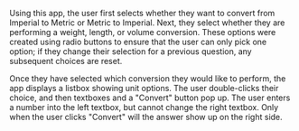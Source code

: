Using this app, the user first selects whether they want to convert from Imperial to Metric or Metric to Imperial. Next, they select whether they are performing a weight, length, or volume conversion. These options were created using radio buttons to ensure that the user can only pick one option; if they change their selection for a previous question, any subsequent choices are reset.

Once they have selected which conversion they would like to perform, the app displays a listbox showing unit options. The user double-clicks their choice, and then textboxes and a "Convert" button pop up. The user enters a number into the left textbox, but cannot change the right textbox. Only when the user clicks "Convert" will the answer show up on the right side. 
